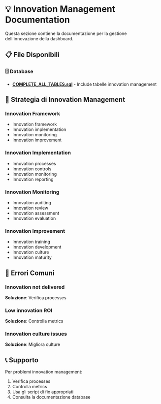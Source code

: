 # 💡 Innovation Management Documentation

Questa sezione contiene la documentazione per la gestione dell'innovazione della dashboard.

## 📋 File Disponibili

### 🗄️ Database
- **[COMPLETE_ALL_TABLES.sql](../database/COMPLETE_ALL_TABLES.sql)** - Include tabelle innovation management

## 🎯 Strategia di Innovation Management

### Innovation Framework
- Innovation framework
- Innovation implementation
- Innovation monitoring
- Innovation improvement

### Innovation Implementation
- Innovation processes
- Innovation controls
- Innovation monitoring
- Innovation reporting

### Innovation Monitoring
- Innovation auditing
- Innovation review
- Innovation assessment
- Innovation evaluation

### Innovation Improvement
- Innovation training
- Innovation development
- Innovation culture
- Innovation maturity

## 🚨 Errori Comuni

### Innovation not delivered
**Soluzione**: Verifica processes

### Low innovation ROI
**Soluzione**: Controlla metrics

### Innovation culture issues
**Soluzione**: Migliora culture

## 📞 Supporto

Per problemi innovation management:
1. Verifica processes
2. Controlla metrics
3. Usa gli script di fix appropriati
4. Consulta la documentazione database